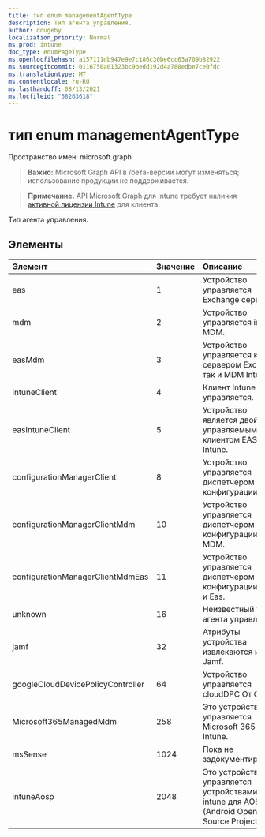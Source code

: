 ```yaml
---
title: тип enum managementAgentType
description: Тип агента управления.
author: dougeby
localization_priority: Normal
ms.prod: intune
doc_type: enumPageType
ms.openlocfilehash: a157111db947e9e7c186c30be6cc63a709b82922
ms.sourcegitcommit: 0116750a01323bc9bedd192d4a780edbe7ce0fdc
ms.translationtype: MT
ms.contentlocale: ru-RU
ms.lasthandoff: 08/13/2021
ms.locfileid: "58263618"
---
```

# <a name="managementagenttype-enum-type"></a>тип enum managementAgentType

Пространство имен: microsoft.graph

> **Важно:** Microsoft Graph API в /бета-версии могут изменяться; использование продукции не поддерживается.

> **Примечание.** API Microsoft Graph для Intune требует наличия [активной лицензии Intune](https://go.microsoft.com/fwlink/?linkid=839381) для клиента.

Тип агента управления.

## <a name="members"></a>Элементы
|Элемент|Значение|Описание|
|:---|:---|:---|
|eas|1 |Устройство управляется Exchange сервером.|
|mdm|2|Устройство управляется intune MDM.|
|easMdm|3 |Устройство управляется как сервером Exchange, так и MDM Intune.|
|intuneClient|4 |Клиент Intune управляется.|
|easIntuneClient|5 |Устройство является двойным управляемым клиентом EAS и Intune.|
|configurationManagerClient|8 |Устройство управляется диспетчером конфигурации.|
|configurationManagerClientMdm|10 |Устройство управляется диспетчером конфигурации и MDM.|
|configurationManagerClientMdmEas|11 |Устройство управляется диспетчером конфигурации, MDM и Eas.|
|unknown|16 |Неизвестный тип агента управления.|
|jamf|32|Атрибуты устройства извлекаются из Jamf.|
|googleCloudDevicePolicyController|64|Устройство управляется cloudDPC От Google.|
|Microsoft365ManagedMdm|258|Это устройство управляется Microsoft 365 через Intune.|
|msSense|1024|Пока не задокументировано.|
|intuneAosp|2048|Это устройство управляется устройствами MDM intune для AOSP (Android Open Source Project)|




